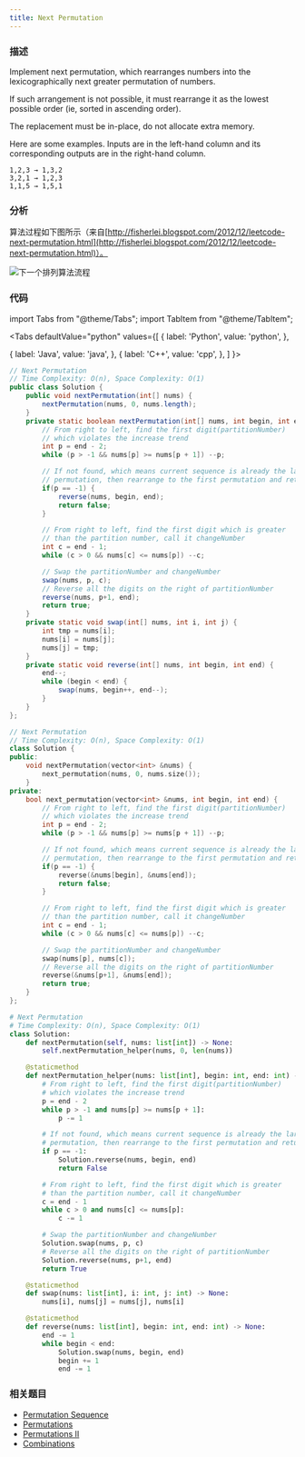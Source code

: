 ```yaml
---
title: Next Permutation
---
```


### 描述

Implement next permutation, which rearranges numbers into the lexicographically next greater permutation of numbers.

If such arrangement is not possible, it must rearrange it as the lowest possible order (ie, sorted in ascending order).

The replacement must be in-place, do not allocate extra memory.

Here are some examples. Inputs are in the left-hand column and its corresponding outputs are in the right-hand column.

```
1,2,3 → 1,3,2
3,2,1 → 1,2,3
1,1,5 → 1,5,1
```

### 分析

算法过程如下图所示（来自[http://fisherlei.blogspot.com/2012/12/leetcode-next-permutation.html](http://fisherlei.blogspot.com/2012/12/leetcode-next-permutation.html)）。

![下一个排列算法流程](/img/next-permutation.png)

### 代码

import Tabs from "@theme/Tabs";
import TabItem from "@theme/TabItem";

<Tabs
defaultValue="python"
values={[
{ label: 'Python', value: 'python', },

{ label: 'Java', value: 'java', },
{ label: 'C++', value: 'cpp', },
]
}>
<TabItem value="java">

```java
// Next Permutation
// Time Complexity: O(n), Space Complexity: O(1)
public class Solution {
    public void nextPermutation(int[] nums) {
        nextPermutation(nums, 0, nums.length);
    }
    private static boolean nextPermutation(int[] nums, int begin, int end) {
        // From right to left, find the first digit(partitionNumber)
        // which violates the increase trend
        int p = end - 2;
        while (p > -1 && nums[p] >= nums[p + 1]) --p;

        // If not found, which means current sequence is already the largest
        // permutation, then rearrange to the first permutation and return false
        if(p == -1) {
            reverse(nums, begin, end);
            return false;
        }

        // From right to left, find the first digit which is greater
        // than the partition number, call it changeNumber
        int c = end - 1;
        while (c > 0 && nums[c] <= nums[p]) --c;

        // Swap the partitionNumber and changeNumber
        swap(nums, p, c);
        // Reverse all the digits on the right of partitionNumber
        reverse(nums, p+1, end);
        return true;
    }
    private static void swap(int[] nums, int i, int j) {
        int tmp = nums[i];
        nums[i] = nums[j];
        nums[j] = tmp;
    }
    private static void reverse(int[] nums, int begin, int end) {
        end--;
        while (begin < end) {
            swap(nums, begin++, end--);
        }
    }
};
```

</TabItem>
<TabItem value="cpp">

```cpp
// Next Permutation
// Time Complexity: O(n), Space Complexity: O(1)
class Solution {
public:
    void nextPermutation(vector<int> &nums) {
        next_permutation(nums, 0, nums.size());
    }
private:
    bool next_permutation(vector<int> &nums, int begin, int end) {
        // From right to left, find the first digit(partitionNumber)
        // which violates the increase trend
        int p = end - 2;
        while (p > -1 && nums[p] >= nums[p + 1]) --p;

        // If not found, which means current sequence is already the largest
        // permutation, then rearrange to the first permutation and return false
        if(p == -1) {
            reverse(&nums[begin], &nums[end]);
            return false;
        }

        // From right to left, find the first digit which is greater
        // than the partition number, call it changeNumber
        int c = end - 1;
        while (c > 0 && nums[c] <= nums[p]) --c;

        // Swap the partitionNumber and changeNumber
        swap(nums[p], nums[c]);
        // Reverse all the digits on the right of partitionNumber
        reverse(&nums[p+1], &nums[end]);
        return true;
    }
};
```

</TabItem>

<TabItem value="python">

```python
# Next Permutation
# Time Complexity: O(n), Space Complexity: O(1)
class Solution:
    def nextPermutation(self, nums: list[int]) -> None:
        self.nextPermutation_helper(nums, 0, len(nums))

    @staticmethod
    def nextPermutation_helper(nums: list[int], begin: int, end: int) -> bool:
        # From right to left, find the first digit(partitionNumber)
        # which violates the increase trend
        p = end - 2
        while p > -1 and nums[p] >= nums[p + 1]:
            p -= 1

        # If not found, which means current sequence is already the largest
        # permutation, then rearrange to the first permutation and return false
        if p == -1:
            Solution.reverse(nums, begin, end)
            return False

        # From right to left, find the first digit which is greater
        # than the partition number, call it changeNumber
        c = end - 1
        while c > 0 and nums[c] <= nums[p]:
            c -= 1

        # Swap the partitionNumber and changeNumber
        Solution.swap(nums, p, c)
        # Reverse all the digits on the right of partitionNumber
        Solution.reverse(nums, p+1, end)
        return True

    @staticmethod
    def swap(nums: list[int], i: int, j: int) -> None:
        nums[i], nums[j] = nums[j], nums[i]

    @staticmethod
    def reverse(nums: list[int], begin: int, end: int) -> None:
        end -= 1
        while begin < end:
            Solution.swap(nums, begin, end)
            begin += 1
            end -= 1
```

</TabItem>
</Tabs>

### 相关题目

- [Permutation Sequence](permutation-sequence.md)
- [Permutations](../brute-force/permutations.md)
- [Permutations II](../brute-force/permutations-ii.md)
- [Combinations](../brute-force/combinations.md)
